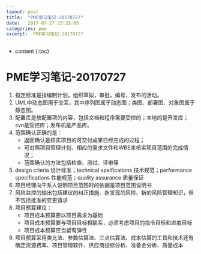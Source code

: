 ```yaml
---
layout: post
title:  "PME学习笔记-20170727"
date:   2017-07-27 23:25:09
categories: pme
excerpt:  PME学习笔记-20170727
---
```


* content
{:toc}

# PME学习笔记-20170727

1. 指定标准是指编制计划，组织草拟，审批，编号，发布的活动。
2. UML中动态图用于交互，其中序列图属于动态图；类图、部署图、对象图属于静态图。
3. 配置库是放配置项的内容，包括文档和程序需要受控的；本地的是开发库；svn是受控库；发布机是产品库。
4. 范围确认正确的是：
    * 返回确认是核实项目的可交付成果已经完成的过程；
    * 可对照项目管理计划、相应的需求文件和WBS来核实项目范围的完成情况；
    * 范围确认的方法包括检查、测试、评审等
5. design crieria 设计标准；technical speifications 技术规范；performance specifications 性能规范；quality assurance 质量保证
6. 项目经理向干系人说明项目范围时的依据是项目范围说明书
7. 风险监控的输出包括建议的纠正措施、新发现的风险、新的风险管理知识，但不包括批准的变更请求
8. 项目预算建议：
    * 项目成本预算要以项目需求为基础
    * 项目成本预算要与项目目标相联系，必须考虑项目的指令目标和进度目标
    * 项目成本预算应当留有弹性
9. 项目预算采用类比法、参数估算法、三点估算法、成本估算的工具和技术还有确定资源费率、项目管理软件、供应商投标分析、准备金分析、质量成本